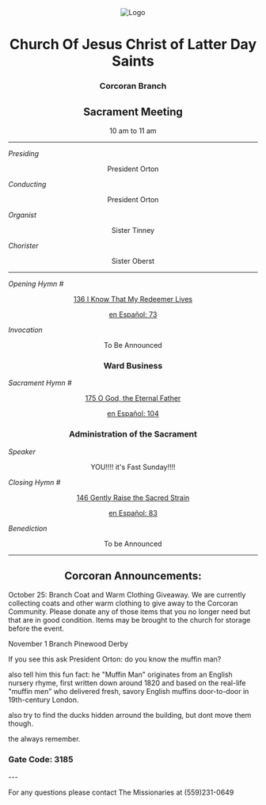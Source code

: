 <div align="center">
  <img src="https://www.churchofjesuschrist.org/imgs/16522aa30fcd11eeb1b0eeeeac1e286bde3ce277/full/%21640%2C/0/default" alt="Logo">
</div>

<!---
--->
<div align="center">
  <h1>Church Of Jesus Christ of Latter Day Saints</h1>  
  <h3>Corcoran Branch</h3>  
  <h2>Sacrament Meeting</h2>  
  10 am to 11 am
</div>

---

*Presiding*  
<div align="center">President Orton</div>

*Conducting*  
<div align="center">President Orton</div>

*Organist*  
<div align="center">Sister Tinney</div>

*Chorister*  
<div align="center">Sister Oberst</div>

---

*Opening Hymn #*  
<div align="center">
  <a href="https://www.churchofjesuschrist.org/study/manual/hymns/i-know-that-my-redeemer-lives?lang=eng">136 I Know That My Redeemer Lives</a>
  
   <a href="https://www.churchofjesuschrist.org/study/manual/hymns/i-know-that-my-redeemer-lives?lang=spa">en Español: 73 </a>

</div>

*Invocation*  
<div align="center">To Be Announced</div>

<div align="center">
  <h3>Ward Business</h3>
</div>

*Sacrament Hymn #*  
<div align="center">
  <a href="https://www.churchofjesuschrist.org/study/manual/hymns/o-god-the-eternal-father?lang=eng"> 	175 O God, the Eternal Father</a>

<a href="https://www.churchofjesuschrist.org/study/manual/hymns/o-god-the-eternal-father?lang=eng">en Español: 104</a>
</div>

<div align="center">
  <h3>Administration of the Sacrament</h3>
</div>




*Speaker*
<div align="center"> YOU!!!! it's Fast Sunday!!!!
</div>

<!---

*intermediate Hymn #*  

<div align="center">
  <a href="https://www.churchofjesuschrist.org/study/music/hymns-for-home-and-church/amazing-grace?lang=eng">1010 Amazing Grace</a>
  
  <a href="https://www.churchofjesuschrist.org/study/music/hymns-for-home-and-church/amazing-grace?lang=spa">en Español: 1010</a>
</div>


*Speaker*  

<div align="center"> The Missionaries
</div>

--->

*Closing Hymn #*  

<div align="center">
  <a href="https://www.churchofjesuschrist.org/study/manual/hymns/gently-raise-the-sacred-strain?lang=eng">146 Gently Raise the Sacred Strain</a>
  
  <a href="https://www.churchofjesuschrist.org/study/manual/hymns/gently-raise-the-sacred-strain?lang=spa"> en Español: 83</a>
</div>


*Benediction*  
<div align="center">To be Announced</div>

---

<div align="center">
  <h2>Corcoran Announcements:</h2>
</div>



October 25:  Branch Coat and Warm Clothing Giveaway.  We are currently collecting coats and other warm clothing to give away to the Corcoran Community.  Please donate any of those items that you no longer need but that are in good condition.  Items may be brought to the church for storage before the event.

November 1 Branch Pinewood Derby

If you see this ask President Orton: do you know the muffin man?

also tell him this fun fact: he "Muffin Man" originates from an English nursery rhyme, first written down around 1820 and based on the real-life "muffin men" who delivered fresh, savory English muffins door-to-door in 19th-century London.

also try to find the ducks hidden arround the building, but dont move them though.

the always remember.

<h3> Gate Code: 3185</h3>
---

For any questions please contact The Missionaries at (559)231-0649
